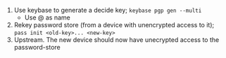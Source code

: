 1. Use keybase to generate a decide key; `keybase pgp gen --multi`
   - Use <user>@<hostname> as name
2. Rekey password store (from a device with unencrypted access to it); `pass init <old-key>... <new-key>`
3. Upstream. The new device should now have unecrypted access to the password-store
